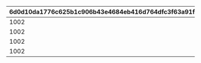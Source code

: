 |6d0d10da1776c625b1c906b43e4684eb416d764dfc3f63a91ff7acf84af25166|e05fdfcc0a5fae21b0091a894e03dbd6d90b9be4707b0ceea2003f2b1a1c827b|281f612247ef53fcc38cfe6de7e1c5e22a73f908af31eee18b8cd57d4810e58c|06d3bd7bdc15d9f4098529ef46564a280945fc0276609a930ccea06a84af0a5d|
| --- | --- | --- | --- |
|1002|2020/04/01 11:59:59|4004105|2020/04/01 9:00:00|
|1002|2020/04/01 14:59:59|4004106|2020/04/01 12:00:00|
|1002|2020/04/01 18:59:59|4004107|2020/04/01 15:00:00|
|1002|2020/04/01 21:59:59|4004108|2020/04/01 19:00:00|